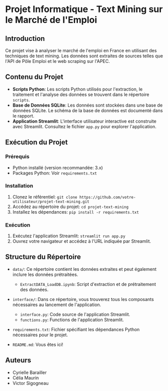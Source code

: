 # Projet Informatique - Text Mining sur le Marché de l'Emploi

## Introduction
Ce projet vise à analyser le marché de l'emploi en France en utilisant des techniques de text mining. Les données sont extraites de sources telles que l'API de Pôle Emploi et le web scraping sur l'APEC.

## Contenu du Projet
- **Scripts Python**: Les scripts Python utilisés pour l'extraction, le traitement et l'analyse des données se trouvent dans le répertoire `scripts`.
- **Base de Données SQLite**: Les données sont stockées dans une base de données SQLite. Le schéma de la base de données est documenté dans le rapport.
- **Application Streamlit**: L'interface utilisateur interactive est construite avec Streamlit. Consultez le fichier `app.py` pour explorer l'application.

## Exécution du Projet

### Prérequis
- Python installé (version recommandée: 3.x)
- Packages Python: Voir `requirements.txt`

### Installation
1. Clonez le référentiel: `git clone https://github.com/votre-utilisateur/projet-text-mining.git`
2. Accédez au répertoire du projet: `cd projet-text-mining`
3. Installez les dépendances: `pip install -r requirements.txt`

### Exécution
1. Exécutez l'application Streamlit: `streamlit run app.py`
2. Ouvrez votre navigateur et accédez à l'URL indiquée par Streamlit.

## Structure du Répertoire
- `data/`: Ce répertoire contient les données extraites et peut également inclure les données prétraitées. 
    - `ExtractDATA_LoadDB.ipynb`: Script d'extraction et de prétraitement des données.

- `interface/`: Dans ce répertoire, vous trouverez tous les composants nécessaires au lancement de l'application.
  - `interface.py`: Code source de l'application Streamlit.
  - `functions.py`: Functions de l'application Streamlit.
- `requirements.txt`: Fichier spécifiant les dépendances Python nécessaires pour le projet.

- `README.md`: Vous êtes ici!

## Auteurs
- Cyrielle Barailler
- Célia Maurin
- Victor Sigogneau


